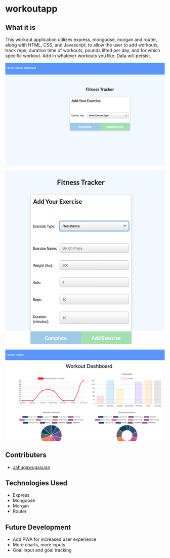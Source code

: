 # workoutapp

## What it is
This workout application utilizes express, mongoose, morgan and router, along with HTML, CSS, and Javascript, to allow the user to add workouts, track reps, duration time of workouts, pounds lifted per day, and for which specific workout. Add in whatever workouts you like. Data will persist. 

![Screenshot 3](/images/main_screen.png)

![Screenshot 1](/images/add_exercise.png)

![Screenshot 2](/images/charts.png)



## Contributers
* [Jahugawugasuga](http://github.com/Jahugawugasuga)

## Technologies Used
* Express
* Mongoose
* Morgan
* Router

## Future Development
* Add PWA for increased user experience
* More charts, more inputs
* Goal input and goal tracking



